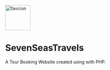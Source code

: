 <img src="https://github.com/Zoyak02/SevenSeasTravels/assets/107412874/b8de8200-57d3-4fc5-981c-789264e99971" alt="favicon" width="80"></img>
# SevenSeasTravels
A Tour Booking Website created using with PHP.


  
